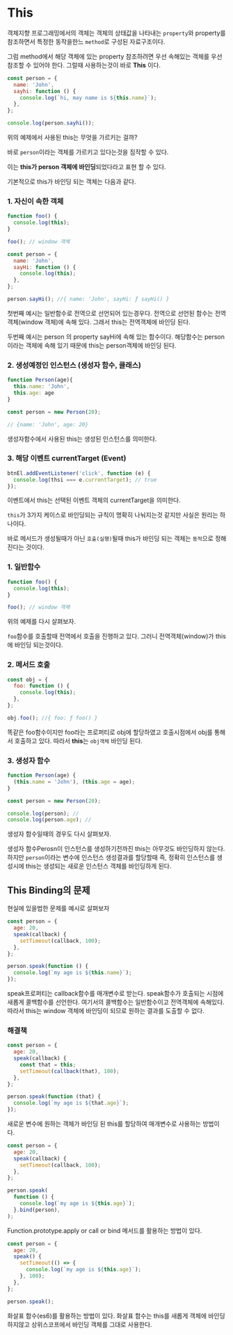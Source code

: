 # This

객체지향 프로그래밍에서의 객체는 객체의 상태값을 나타내는 `property`와 property를 참조하면서 특정한 동작을한느 `method`로 구성된 자료구조이다.

그럼 method에서 해당 객체에 있는 property 참조하려면 우선 속해있는 객체를 우선 참조할 수 있어야 한다. 그럴때 사용하는것이 바로 **This** 이다.

```javascript
const person = {
  name: 'John',
  sayhi: function () {
    console.log(`hi, may name is ${this.name}`);
  },
};

console.log(person.sayhi());
```

위의 예제에서 사용된 this는 무엇을 가르키는 걸까?

바로 `person`이라는 객체를 가르키고 있다는것을 짐작할 수 있다.

이는 **this가 person 객체에 바인딩**되었다라고 표현 할 수 있다.

기본적으로 this가 바인딩 되는 객체는 다음과 같다.

### 1. 자신이 속한 객체

```javascript
function foo() {
  console.log(this);
}

foo(); // window 객체

const person = {
  name: 'John',
  sayHi: function () {
    console.log(this);
  },
};

person.sayHi(); //{ name: 'John', sayHi: ƒ sayHi() }
```

첫번째 예시는 일반함수로 전역으로 선언되어 있는경우다. 전역으로 선언된 함수는 전역객체(window 객체)에 속해 있다. 그래서 this는 전역객체에 바인딩 된다.

두번째 예시는 person 의 property sayHi에 속해 있는 함수이다. 해당함수는 person이라는 객체에 속해 있기 때문에 this는 person객체에 바인딩 된다.

### 2. 생성예정인 인스턴스 (생성자 함수, 클래스)

```javascript
function Person(age){
  this.name: 'John',
  this.age: age
}

const person = new Person(20);

// {name: 'John', age: 20}
```

생성자함수에서 사용된 this는 생성된 인스턴스를 의미한다.

### 3. 해당 이벤트 currentTarget (Event)

```javascript
btnEl.addEventListener('click', function (e) {
  console.log(thsi === e.currentTarget); // true
});
```

이벤트에서 this는 선택된 이벤트 객체의 currentTarget을 의미한다.

`this`가 3가지 케이스로 바인딩되는 규칙이 명확히 나눠지는것 같지만 사실은 원리는 하나이다.

바로 메서드가 생성될때가 아닌 `호출(실행)`될때 this가 바인딩 되는 객체는 `동적`으로 정해진다는 것이다.

### 1. 일반함수

```javascript
function foo() {
  console.log(this);
}

foo(); // window 객체
```

위의 예제를 다시 살펴보자.

`foo`함수를 호출할때 전역에서 호출을 진행하고 있다. 그러니 전역객체(window)가 this에 바인딩 되는것이다.

### 2. 메서드 호출

```javascript
const obj = {
  foo: function () {
    console.log(this);
  },
};

obj.foo(); //{ foo: ƒ foo() }
```

똑같은 foo함수이지만 foo라는 프로퍼티로 obj에 할당하였고 호출시점에서 obj를 통해서 호출하고 있다.
따라서 **this**는 `obj객체` 바인딩 된다.

### 3. 생성자 함수

```javascript
function Person(age) {
  (this.name = 'John'), (this.age = age);
}

const person = new Person(20);

console.log(person); //
console.log(person.age); //
```

생성자 함수일때의 경우도 다시 살펴보자.

생성자 함수Perosn이 인스턴스를 생성하기전까진 this는 아무것도 바인딩하지 않는다.
하지만 `person`이라는 변수에 인스턴스 생성결과를 할당할때 즉, 정확히 인스턴스를 생성시에 this는 생성되는 새로운 인스턴스 객체를 바인딩하게 된다.

## This Binding의 문제

현실에 있을법한 문제를 예시로 살펴보자

```javascript
const person = {
  age: 20,
  speak(callback) {
    setTimeout(callback, 100);
  },
};

person.speak(function () {
  console.log(`my age is ${this.name}`);
});
```

speak프로퍼티는 callback함수를 매개변수로 받는다. speak함수가 호출되는 시점에 새롭게 콜백함수를 선언한다. 여기서의 콜백함수는 일반함수이고 전역객체에 속해있다. 따라서 this는 window 객체에 바인딩이 되므로 원하는 결과를 도출할 수 없다.

### 해결책

```javascript
const person = {
  age: 20,
  speak(callback) {
    const that = this;
    setTimeout(callback(that), 100);
  },
};

person.speak(function (that) {
  console.log(`my age is ${that.age}`);
});
```

새로운 변수에 원하는 객체가 바인딩 된 this를 할당하여 매개변수로 사용하는 방법이다.

```javascript
const person = {
  age: 20,
  speak(callback) {
    setTimeout(callback, 100);
  },
};

person.speak(
  function () {
    console.log(`my age is ${this.age}`);
  }.bind(person),
);
```

Function.prototype.apply or call or bind 메서드를 활용하는 방법이 있다.

```javascript
const person = {
  age: 20,
  speak() {
    setTimeout(() => {
      console.log(`my age is ${this.age}`);
    }, 100);
  },
};

person.speak();
```

화살표 함수(es6)를 활용하는 방법이 있다. 화살표 함수는 this를 새롭게 객체에 바인딩하지않고 상위스코프에서 바인딩 객체를 그대로 사용한다.
